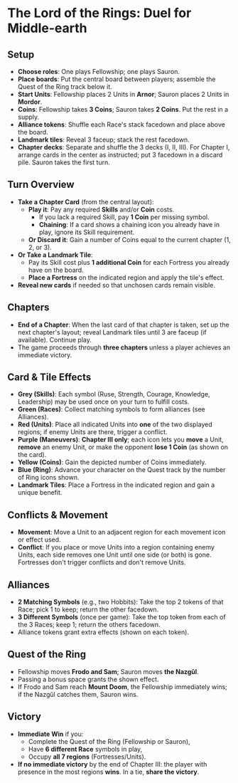 # The Lord of the Rings: Duel for Middle-earth

## Setup

- **Choose roles**: One plays Fellowship; one plays Sauron.
- **Place boards**: Put the central board between players; assemble the Quest of the Ring track below it.
- **Start Units**: Fellowship places 2 Units in **Arnor**; Sauron places 2 Units in **Mordor**.
- **Coins**: Fellowship takes **3 Coins**; Sauron takes **2 Coins**. Put the rest in a supply.
- **Alliance tokens**: Shuffle each Race's stack facedown and place above the board.
- **Landmark tiles**: Reveal 3 faceup; stack the rest facedown.
- **Chapter decks**: Separate and shuffle the 3 decks (I, II, III). For Chapter I, arrange cards in the center as instructed; put 3 facedown in a discard pile. Sauron takes the first turn.

## Turn Overview

- **Take a Chapter Card** (from the central layout):
    - **Play it**: Pay any required **Skills** and/or **Coin** costs.
        - If you lack a required Skill, pay **1 Coin** per missing symbol.
        - **Chaining**: If a card shows a chaining icon you already have in play, ignore its Skill requirement.
    - **Or Discard it**: Gain a number of Coins equal to the current chapter (1, 2, or 3).
- **Or Take a Landmark Tile**:
    - Pay its Skill cost plus **1 additional Coin** for each Fortress you already have on the board.
    - **Place a Fortress** on the indicated region and apply the tile's effect.
- **Reveal new cards** if needed so that unchosen cards remain visible.

## Chapters

- **End of a Chapter**: When the last card of that chapter is taken, set up the next chapter's layout; reveal Landmark tiles until 3 are faceup (if available). Continue play.
- The game proceeds through **three chapters** unless a player achieves an immediate victory.

## Card & Tile Effects

- **Grey (Skills)**: Each symbol (Ruse, Strength, Courage, Knowledge, Leadership) may be used once on your turn to fulfill costs.
- **Green (Races)**: Collect matching symbols to form alliances (see Alliances).
- **Red (Units)**: Place all indicated Units into **one** of the two displayed regions; if enemy Units are there, trigger a conflict.
- **Purple (Maneuvers)**: **Chapter III only**; each icon lets you **move** a Unit, **remove** an enemy Unit, or make the opponent **lose 1 Coin** (as shown on the card).
- **Yellow (Coins)**: Gain the depicted number of Coins immediately.
- **Blue (Ring)**: Advance your character on the Quest track by the number of Ring icons shown.
- **Landmark Tiles**: Place a Fortress in the indicated region and gain a unique benefit.

## Conflicts & Movement

- **Movement**: Move a Unit to an adjacent region for each movement icon or effect used.
- **Conflict**: If you place or move Units into a region containing enemy Units, each side removes one Unit until one side (or both) is gone. Fortresses don't trigger conflicts and don't remove Units.

## Alliances

- **2 Matching Symbols** (e.g., two Hobbits): Take the top 2 tokens of that Race; pick 1 to keep; return the other facedown.
- **3 Different Symbols** (once per game): Take the top token from each of the 3 Races; keep 1; return the others facedown.
- Alliance tokens grant extra effects (shown on each token).

## Quest of the Ring

- Fellowship moves **Frodo and Sam**; Sauron moves **the Nazgûl**.
- Passing a bonus space grants the shown effect.
- If Frodo and Sam reach **Mount Doom**, the Fellowship immediately wins; if the Nazgûl catches them, Sauron wins.

## Victory

- **Immediate Win** if you:
    - Complete the Quest of the Ring (Fellowship or Sauron),
    - Have **6 different Race** symbols in play,
    - Occupy **all 7 regions** (Fortresses/Units).
- **If no immediate victory** by the end of Chapter III: the player with presence in the most regions **wins**. In a tie, **share the victory**.
